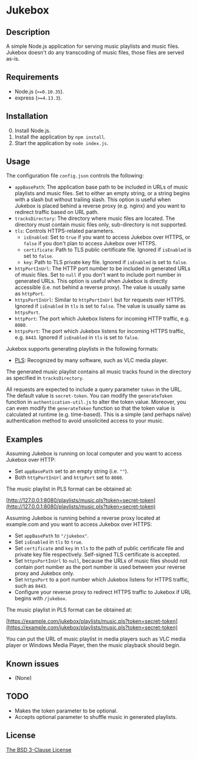 # Jukebox #

## Description ##

A simple Node.js application for serving music playlists and music files. Jukebox doesn't do any transcoding of music files, those files are served as-is.

## Requirements ##

* Node.js (`>=0.10.35`).
* express (`>=4.13.3`).

## Installation ##

0. Install Node.js.
1. Install the application by `npm install`.
2. Start the application by `node index.js`.

## Usage ##

The configuration file `config.json` controls the following:

* `appBasePath`: The application base path to be included in URLs of music playlists and music files. Set to either an empty string, or a string begins with a slash but without trailing slash. This option is useful when Jukebox is placed behind a reverse proxy (e.g. nginx) and you want to redirect traffic based on URL path.
* `tracksDirectory`: The directory where music files are located. The directory must contain music files only, sub-directory is not supported.
* `tls`: Controls HTTPS-related parameters.
    * `isEnabled`: Set to `true` if you want to access Jukebox over HTTPS, or `false` if you don't plan to access Jukebox over HTTPS.
    * `certificate`: Path to TLS public certificate file. Ignored if `isEnabled` is set to `false`.
    * `key`: Path to TLS private key file. Ignored if `isEnabled` is set to `false`.
* `httpPortInUrl`: The HTTP port number to be included in generated URLs of music files. Set to `null` if you don't want to include port number in generated URLs. This option is useful when Jukebox is directly accessible (i.e. not behind a reverse proxy). The value is usually same as `httpPort`.
* `httpsPortInUrl`: Similar to `httpPortInUrl` but for requests over HTTPS. Ignored if `isEnabled` in `tls` is set to `false`. The value is usually same as `httpsPort`.
* `httpPort`: The port which Jukebox listens for incoming HTTP traffic, e.g. `8080`.
* `httpsPort`: The port which Jukebox listens for incoming HTTPS traffic, e.g. `8443`. Ignored if `isEnabled` in `tls` is set to `false`.

Jukebox supports generating playlists in the following formats:

* [PLS](http://en.wikipedia.org/wiki/PLS_(file_format)): Recognized by many software, such as VLC media player.

The generated music playlist contains all music tracks found in the directory as specified in `tracksDirectory`.

All requests are expected to include a query parameter `token` in the URL. The default value is `secret-token`. You can modify the `generateToken` function in `authentication-util.js` to alter the token value. Moreover, you can even modify the `generateToken` function so that the token value is calculated at runtime (e.g. time-based). This is a simple (and perhaps naïve) authentication method to avoid unsolicited access to your music.

## Examples ##

Assuming Jukebox is running on local computer and you want to access Jukebox over HTTP:

* Set `appBasePath` set to an empty string (i.e. `""`).
* Both `httpPortInUrl` and `httpPort` set to `8080`.

The music playlist in PLS format can be obtained at:

[http://127.0.0.1:8080/playlists/music.pls?token=secret-token](http://127.0.0.1:8080/playlists/music.pls?token=secret-token)

Assuming Jukebox is running behind a reverse proxy located at example.com and you want to access Jukebox over HTTPS:

* Set `appBasePath` to `"/jukebox"`.
* Set `isEnabled` in `tls` to `true`.
* Set `certificate` and `key` in `tls` to the path of public certificate file and private key file respectively. Self-signed TLS certificate is accepted.
* Set `httpsPortInUrl` to `null`, because the URLs of music files should not contain port number as the port number is used between your reverse proxy and Jukebox only.
* Set `httpsPort` to a port number which Jukebox listens for HTTPS traffic, such as `8443`.
* Configure your reverse proxy to redirect HTTPS traffic to Jukebox if URL begins with `/jukebox`.

The music playlist in PLS format can be obtained at:

[https://example.com/jukebox/playlists/music.pls?token=secret-token](https://example.com/jukebox/playlists/music.pls?token=secret-token)

You can put the URL of music playlist in media players such as VLC media player or Windows Media Player, then the music playback should begin.

## Known issues ##

* (None)

## TODO ##

* Makes the token parameter to be optional.
* Accepts optional parameter to shuffle music in generated playlists.

## License ##

[The BSD 3-Clause License](http://opensource.org/licenses/BSD-3-Clause)
